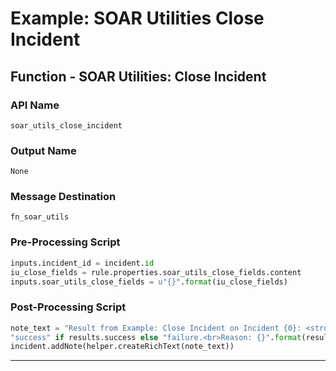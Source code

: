 <!--
    DO NOT MANUALLY EDIT THIS FILE
    THIS FILE IS AUTOMATICALLY GENERATED WITH resilient-sdk codegen
-->

# Example: SOAR Utilities Close Incident

## Function - SOAR Utilities: Close Incident

### API Name
`soar_utils_close_incident`

### Output Name
`None`

### Message Destination
`fn_soar_utils`

### Pre-Processing Script
```python
inputs.incident_id = incident.id
iu_close_fields = rule.properties.soar_utils_close_fields.content
inputs.soar_utils_close_fields = u"{}".format(iu_close_fields)
```

### Post-Processing Script
```python
note_text = "Result from Example: Close Incident on Incident {0}: <strong>{1}</strong>".format(results.inputs['incident_id'], \
"success" if results.success else "failure.<br>Reason: {}".format(results.reason))
incident.addNote(helper.createRichText(note_text))
```

---

